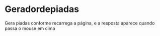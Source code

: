 # Geradordepiadas
Gera piadas conforme recarrega a página, e a resposta aparece quando passa o mouse em cima 
